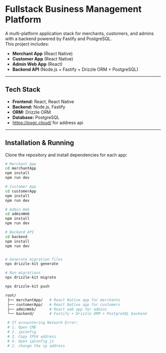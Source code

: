# Fullstack Business Management Platform

A multi-platform application stack for merchants, customers, and admins with a backend powered by Fastify and PostgreSQL.  
This project includes:  
- **Merchant App** (React Native)  
- **Customer App** (React Native)  
- **Admin Web App** (React)  
- **Backend API** (Node.js + Fastify + Drizzle ORM + PostgreSQL)  

---

## Tech Stack
- **Frontend:** React, React Native  
- **Backend:** Node.js, Fastify  
- **ORM:** Drizzle ORM  
- **Database:** PostgreSQL
- https://psgc.cloud/ for address api 

---

## Installation & Running

Clone the repository and install dependencies for each app:

```bash
# Merchant App
cd merchantApp
npm install
npm run dev

# Customer App
cd customerApp
npm install
npm run dev

# Admin Web
cd adminWeb
npm install
npm run dev

# Backend API
cd backend
npm install
npm run dev


# Generate migration files
npx drizzle-kit generate

# Run migrations
npx drizzle-kit migrate

npx drizzle-kit push

root/
 ├── merchantApp/   # React Native app for merchants
 ├── customerApp/   # React Native app for customers
 ├── adminWeb/      # React web app for admins
 └── backend/       # Fastify + Drizzle ORM + PostgreSQL backend

 # If ecnountering Network Error:
 # 1. Open CMD
 # 2. ipconfig
 # 3. Copy IPV4 address
 # 4. Open ipConfig.js
 # 2. change the ip address

